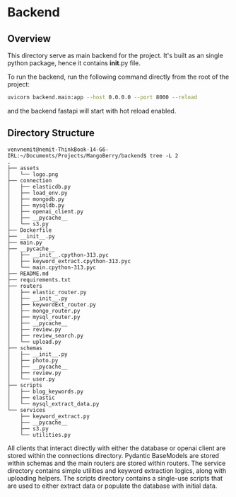 # Backend

## Overview
This directory serve as main backend for the project. It's built as an single python package, hence it contains __init__.py file. 

To run the backend, run the following command directly from the root of the project:
```bash
uvicorn backend.main:app --host 0.0.0.0 --port 8000 --reload
```

and the backend fastapi will start with hot reload enabled.

## Directory Structure

```
venvnemit@nemit-ThinkBook-14-G6-IRL:~/Documents/Projects/MangoBerry/backend$ tree -L 2
.
├── assets
│   └── logo.png
├── connection
│   ├── elasticdb.py
│   ├── load_env.py
│   ├── mongodb.py
│   ├── mysqldb.py
│   ├── openai_client.py
│   ├── __pycache__
│   └── s3.py
├── Dockerfile
├── __init__.py
├── main.py
├── __pycache__
│   ├── __init__.cpython-313.pyc
│   ├── keyword_extract.cpython-313.pyc
│   └── main.cpython-313.pyc
├── README.md
├── requirements.txt
├── routers
│   ├── elastic_router.py
│   ├── __init__.py
│   ├── keywordExt_router.py
│   ├── mongo_router.py
│   ├── mysql_router.py
│   ├── __pycache__
│   ├── review.py
│   ├── review_search.py
│   └── upload.py
├── schemas
│   ├── __init__.py
│   ├── photo.py
│   ├── __pycache__
│   ├── review.py
│   └── user.py
├── scripts
│   ├── blog_keywords.py
│   ├── elastic
│   └── mysql_extract_data.py
└── services
    ├── keyword_extract.py
    ├── __pycache__
    ├── s3.py
    └── utilities.py
```
All clients that interact directly with either the database or openai client are stored within the connections directory. Pydantic BaseModels are stored within schemas and the main routers are stored within routers. 
The service directory contains simple utilities and keyword extraction logics, along with uploading helpers. The scripts directory contains a single-use scripts that are used to either extract data or populate the database with initial data.